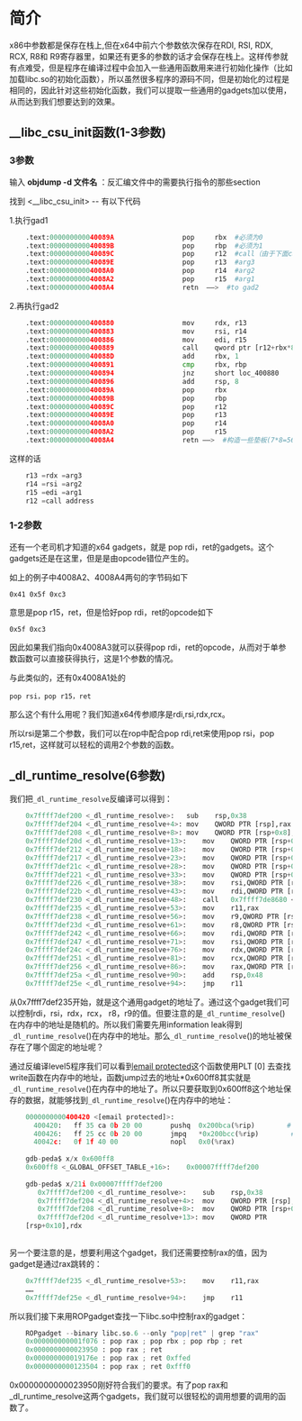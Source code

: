 
# 简介

x86中参数都是保存在栈上,但在x64中前六个参数依次保存在RDI, RSI, RDX, RCX, R8和 R9寄存器里，如果还有更多的参数的话才会保存在栈上。这样传参就有点难受，但是程序在编译过程中会加入一些通用函数用来进行初始化操作（比如加载libc.so的初始化函数），所以虽然很多程序的源码不同，但是初始化的过程是相同的，因此针对这些初始化函数，我们可以提取一些通用的gadgets加以使用，从而达到我们想要达到的效果。

## _\_libc\_csu\_init函数(1-3参数)

### 3参数

输入 **objdump -d 文件名** ：反汇编文件中的需要执行指令的那些section

找到 <__libc_csu_init>  -- 有以下代码

1.执行gad1

```python
	.text:000000000040089A                 pop     rbx  #必须为0
	.text:000000000040089B                 pop     rbp  #必须为1
	.text:000000000040089C                 pop     r12  #call（由于下面call指令的寻址方式为间接寻址，所以此处应为got表地址） 
	.text:000000000040089E                 pop     r13  #arg3
	.text:00000000004008A0                 pop     r14  #arg2
	.text:00000000004008A2                 pop     r15  #arg1
	.text:00000000004008A4                 retn  ——>  #to gad2
```
2.再执行gad2

```python
	.text:0000000000400880                 mov     rdx, r13
	.text:0000000000400883                 mov     rsi, r14
	.text:0000000000400886                 mov     edi, r15
	.text:0000000000400889                 call    qword ptr [r12+rbx*8] call 
	.text:000000000040088D                 add     rbx, 1
	.text:0000000000400891                 cmp     rbx, rbp
	.text:0000000000400894                 jnz     short loc_400880
	.text:0000000000400896                 add     rsp, 8
	.text:000000000040089A                 pop     rbx
	.text:000000000040089B                 pop     rbp
	.text:000000000040089C                 pop     r12
	.text:000000000040089E                 pop     r13
	.text:00000000004008A0                 pop     r14
	.text:00000000004008A2                 pop     r15
	.text:00000000004008A4                 retn ——>  #构造一些垫板(7*8=56byte)就返回了
```
这样的话

```python
	r13 =rdx =arg3
	r14 =rsi =arg2
	r15 =edi =arg1
	r12 =call address
```

### 1-2参数

还有一个老司机才知道的x64 gadgets，就是 pop rdi，ret的gadgets。这个gadgets还是在这里，但是是由opcode错位产生的。

如上的例子中4008A2、4008A4两句的字节码如下

	0x41 0x5f 0xc3

意思是pop r15，ret，但是恰好pop rdi，ret的opcode如下

	0x5f 0xc3

因此如果我们指向0x4008A3就可以获得pop rdi，ret的opcode，从而对于单参数函数可以直接获得执行，这是1个参数的情况。

 

与此类似的，还有0x4008A1处的 

	pop rsi，pop r15，ret

那么这个有什么用呢？我们知道x64传参顺序是rdi,rsi,rdx,rcx。

所以rsi是第二个参数，我们可以在rop中配合pop rdi,ret来使用pop rsi，pop r15,ret，这样就可以轻松的调用2个参数的函数。


## \_dl\_runtime\_resolve(6参数)

我们把`_dl_runtime_resolve`反编译可以得到：

```python
	0x7ffff7def200 <_dl_runtime_resolve>:   sub    rsp,0x38
	0x7ffff7def204 <_dl_runtime_resolve+4>: mov    QWORD PTR [rsp],rax
	0x7ffff7def208 <_dl_runtime_resolve+8>: mov    QWORD PTR [rsp+0x8],rcx
	0x7ffff7def20d <_dl_runtime_resolve+13>:    mov    QWORD PTR [rsp+0x10],rdx
	0x7ffff7def212 <_dl_runtime_resolve+18>:    mov    QWORD PTR [rsp+0x18],rsi
	0x7ffff7def217 <_dl_runtime_resolve+23>:    mov    QWORD PTR [rsp+0x20],rdi
	0x7ffff7def21c <_dl_runtime_resolve+28>:    mov    QWORD PTR [rsp+0x28],r8
	0x7ffff7def221 <_dl_runtime_resolve+33>:    mov    QWORD PTR [rsp+0x30],r9
	0x7ffff7def226 <_dl_runtime_resolve+38>:    mov    rsi,QWORD PTR [rsp+0x40]
	0x7ffff7def22b <_dl_runtime_resolve+43>:    mov    rdi,QWORD PTR [rsp+0x38]
	0x7ffff7def230 <_dl_runtime_resolve+48>:    call   0x7ffff7de8680 <_dl_fixup>
	0x7ffff7def235 <_dl_runtime_resolve+53>:    mov    r11,rax
	0x7ffff7def238 <_dl_runtime_resolve+56>:    mov    r9,QWORD PTR [rsp+0x30]
	0x7ffff7def23d <_dl_runtime_resolve+61>:    mov    r8,QWORD PTR [rsp+0x28]
	0x7ffff7def242 <_dl_runtime_resolve+66>:    mov    rdi,QWORD PTR [rsp+0x20]
	0x7ffff7def247 <_dl_runtime_resolve+71>:    mov    rsi,QWORD PTR [rsp+0x18]
	0x7ffff7def24c <_dl_runtime_resolve+76>:    mov    rdx,QWORD PTR [rsp+0x10]
	0x7ffff7def251 <_dl_runtime_resolve+81>:    mov    rcx,QWORD PTR [rsp+0x8]
	0x7ffff7def256 <_dl_runtime_resolve+86>:    mov    rax,QWORD PTR [rsp]
	0x7ffff7def25a <_dl_runtime_resolve+90>:    add    rsp,0x48
	0x7ffff7def25e <_dl_runtime_resolve+94>:    jmp    r11
```
从0x7ffff7def235开始，就是这个通用gadget的地址了。通过这个gadget我们可以控制rdi，rsi，rdx，rcx， r8，r9的值。但要注意的是`_dl_runtime_resolve`()在内存中的地址是随机的。所以我们需要先用information leak得到`_dl_runtime_resolve`()在内存中的地址。那么`_dl_runtime_resolve`()的地址被保存在了哪个固定的地址呢？

通过反编译level5程序我们可以看到[email protected]()这个函数使用PLT [0] 去查找write函数在内存中的地址，函数jump过去的地址*0x600ff8其实就是`_dl_runtime_resolve`()在内存中的地址了。所以只要获取到0x600ff8这个地址保存的数据，就能够找到`_dl_runtime_resolve`()在内存中的地址：

```python
	0000000000400420 <[email protected]>:
	  400420:   ff 35 ca 0b 20 00       pushq  0x200bca(%rip)        # 600ff0 <_GLOBAL_OFFSET_TABLE_+0x8>
	  400426:   ff 25 cc 0b 20 00       jmpq   *0x200bcc(%rip)        # 600ff8 <_GLOBAL_OFFSET_TABLE_+0x10>
	  40042c:   0f 1f 40 00             nopl   0x0(%rax)
	
	gdb-peda$ x/x 0x600ff8
	0x600ff8 <_GLOBAL_OFFSET_TABLE_+16>:    0x00007ffff7def200
	
	gdb-peda$ x/21i 0x00007ffff7def200
	   0x7ffff7def200 <_dl_runtime_resolve>:    sub    rsp,0x38
	   0x7ffff7def204 <_dl_runtime_resolve+4>:  mov    QWORD PTR [rsp],rax
	   0x7ffff7def208 <_dl_runtime_resolve+8>:  mov    QWORD PTR [rsp+0x8],rcx
	   0x7ffff7def20d <_dl_runtime_resolve+13>: mov    QWORD PTR 
	[rsp+0x10],rdx
	
```

另一个要注意的是，想要利用这个gadget，我们还需要控制rax的值，因为gadget是通过rax跳转的：

```python
	0x7ffff7def235 <_dl_runtime_resolve+53>:    mov    r11,rax
	……
	0x7ffff7def25e <_dl_runtime_resolve+94>:    jmp    r11
```
所以我们接下来用ROPgadget查找一下libc.so中控制rax的gadget：

```python
	ROPgadget --binary libc.so.6 --only "pop|ret" | grep "rax"
	0x000000000001f076 : pop rax ; pop rbx ; pop rbp ; ret
	0x0000000000023950 : pop rax ; ret
	0x000000000019176e : pop rax ; ret 0xffed
	0x0000000000123504 : pop rax ; ret 0xfff0
```

0x0000000000023950刚好符合我们的要求。有了pop rax和_dl_runtime_resolve这两个gadgets，我们就可以很轻松的调用想要的调用的函数了。

